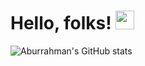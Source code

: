# Hello, folks! <img src="https://raw.githubusercontent.com/MartinHeinz/MartinHeinz/master/wave.gif" width="30px">


![Aburrahman's GitHub stats](https://github-readme-stats.vercel.app/api?username=abdurrhmanFaid&count_private=true)
